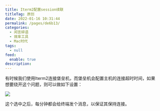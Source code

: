 ```yaml
---
title: Iterm2配置session续联
titleTag: 原创
date: 2022-01-16 10:31:44
permalink: /pages/de6b13/
categories: 
  - 闲言碎语
  - 效率工具
  - Mac时代
tags: 
  - null
feed: 
  enable: true
description: 
---
```


有时候我们使用Iterm2连接堡垒机，而堡垒机会配置主机的连接超时时间，如果想要绕开这个问题，则可以做如下设置：

![](http://t.eryajf.net/imgs/2022/01/ed27f81714429455.png)

这个选中之后，每分钟都会给终端发个消息，以保证其保持连接。